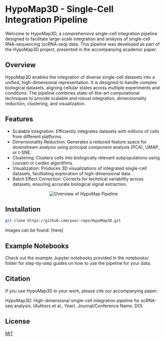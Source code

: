 
# HypoMap3D - Single-Cell Integration Pipeline

Welcome to HypoMap3D, a comprehensive single-cell integration pipeline designed to facilitate large-scale integration and analysis of single-cell RNA-sequencing (scRNA-seq) data. This pipeline was developed as part of the HypoMap3D project, presented in the accompanying academic paper.

## Overview

HypoMap3D enables the integration of diverse single-cell datasets into a unified, high-dimensional representation. It is designed to handle complex biological datasets, aligning cellular states across multiple experiments and conditions. The pipeline combines state-of-the-art computational techniques to provide scalable and robust integration, dimensionality reduction, clustering, and visualization.


## Features

- Scalable Integration: Efficiently integrates datasets with millions of cells from different platforms.
- Dimensionality Reduction: Generates a reduced feature space for downstream analysis using principal component analysis (PCA), UMAP, or t-SNE.
- Clustering: Clusters cells into biologically relevant subpopulations using Louvain or Leiden algorithms.
- Visualization: Produces 3D visualizations of integrated single-cell datasets, facilitating exploration of high-dimensional data.
- Batch Effect Correction: Corrects for technical variability across datasets, ensuring accurate biological signal extraction.

<p align="center">
  <img src="https://raw.githubusercontent.com/ehvr20/HypoMap/refs/heads/main/PipelineOverview.svg" alt="Overview of HypoMap Pipeline"/>
</p>

## Installation

```bash
git clone https://github.com/your-repo/HypoMap3D.git
```

Images can be found: [here]
## Example Notebooks

Check out the example Jupyter notebooks provided in the notebooks/ folder for step-by-step guides on how to use the pipeline for your data.
## Citation

If you use HypoMap3D in your work, please cite our accompanying paper:

HypoMap3D: High-dimensional single-cell integration pipeline for scRNA-seq analysis. (Authors et al., Year). Journal/Conference Name. DOI.
## License

[MIT](https://choosealicense.com/licenses/mit/)

